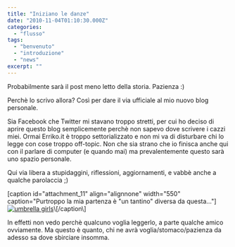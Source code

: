 ```yaml
---
title: "Iniziano le danze"
date: "2010-11-04T01:10:30.000Z"
categories: 
  - "flusso"
tags: 
  - "benvenuto"
  - "introduzione"
  - "news"
excerpt: ""
---
```


Probabilmente sarà il post meno letto della storia. Pazienza :)

Perchè lo scrivo allora? Così per dare il via ufficiale al mio nuovo blog personale.

Sia Facebook che Twitter mi stavano troppo stretti, per cui ho deciso di aprire questo blog semplicemente perchè non sapevo dove scrivere i cazzi miei. Ormai Erriko.it è troppo settorializzato e non mi va di disturbare chi lo legge con cose troppo off-topic. Non che sia strano che io finisca anche qui con il parlare di computer (e quando mai) ma prevalentemente questo sarà uno spazio personale.

Qui via libera a stupidaggini, riflessioni, aggiornamenti, e vabbè anche a qualche parolaccia ;)

\[caption id="attachment\_11" align="alignnone" width="550" caption="Purtroppo la mia partenza è "un tantino" diversa da questa..."\][![](https://enricodeleo.s3.eu-south-1.amazonaws.com/uploads/2010/11/umbrella-girl-40.jpg" "umbrella girls")](https://enricodeleo.s3.eu-south-1.amazonaws.com/uploads/2010/11/umbrella-girl-40.jpg")\[/caption\]

In effetti non vedo perchè qualcuno voglia leggerlo, a parte qualche amico ovviamente. Ma questo è quanto, chi ne avrà voglia/stomaco/pazienza da adesso sa dove sbirciare insomma.

